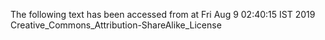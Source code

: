 The following text has been accessed from at Fri Aug 9 02:40:15 IST 2019
Creative_Commons_Attribution-ShareAlike_License
